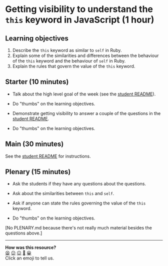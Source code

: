 # Getting visibility to understand the `this` keyword in JavaScript (1 hour)

## Learning objectives

1. Describe the `this` keyword as similar to `self` in Ruby.
2. Explain some of the similarities and differences between the behaviour of the `this` keyword and the behaviour of `self` in Ruby.
3. Explain the rules that govern the value of the `this` keyword.

## Starter (10 minutes)

* Talk about the high level goal of the week (see the [student README](README.md)).

* Do "thumbs" on the learning objectives.

* Demonstrate getting visibility to answer a couple of the questions in the [student README](README.md).

* Do "thumbs" on the learning objectives.

## Main (30 minutes)

See the [student README](README.md) for instructions.

## Plenary (15 minutes)

* Ask the students if they have any questions about the questions.

* Ask about the similarities between `this` and `self`.

* Ask if anyone can state the rules governing the value of the `this` keyword.

* Do "thumbs" on the learning objectives.

[No PLENARY.md because there's not really much material besides the questions above.]

<!-- BEGIN GENERATED SECTION DO NOT EDIT -->

---

**How was this resource?**  
[😫](https://airtable.com/shrUJ3t7KLMqVRFKR?prefill_Repository=skills-workshops&prefill_File=javascript_fundamentals/getting_visibility_to_understand_the_this_keyword/INSTRUCTIONS.md&prefill_Sentiment=😫) [😕](https://airtable.com/shrUJ3t7KLMqVRFKR?prefill_Repository=skills-workshops&prefill_File=javascript_fundamentals/getting_visibility_to_understand_the_this_keyword/INSTRUCTIONS.md&prefill_Sentiment=😕) [😐](https://airtable.com/shrUJ3t7KLMqVRFKR?prefill_Repository=skills-workshops&prefill_File=javascript_fundamentals/getting_visibility_to_understand_the_this_keyword/INSTRUCTIONS.md&prefill_Sentiment=😐) [🙂](https://airtable.com/shrUJ3t7KLMqVRFKR?prefill_Repository=skills-workshops&prefill_File=javascript_fundamentals/getting_visibility_to_understand_the_this_keyword/INSTRUCTIONS.md&prefill_Sentiment=🙂) [😀](https://airtable.com/shrUJ3t7KLMqVRFKR?prefill_Repository=skills-workshops&prefill_File=javascript_fundamentals/getting_visibility_to_understand_the_this_keyword/INSTRUCTIONS.md&prefill_Sentiment=😀)  
Click an emoji to tell us.

<!-- END GENERATED SECTION DO NOT EDIT -->
